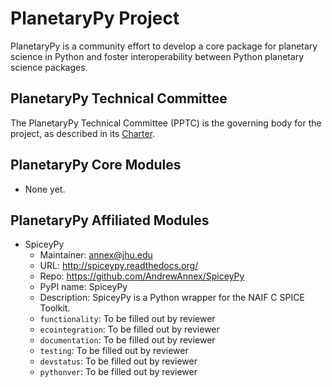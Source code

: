 # PlanetaryPy Project

PlanetaryPy is a community effort to develop a core package
for planetary science in Python and foster interoperability between
Python planetary science packages.


## PlanetaryPy Technical Committee

The PlanetaryPy Technical Committee (PPTC) is the governing body for
the project, as described in its [Charter](Charter.md).


## PlanetaryPy Core Modules

* None yet.

## PlanetaryPy Affiliated Modules

* SpiceyPy
  - Maintainer: annex@jhu.edu
  - URL: http://spiceypy.readthedocs.org/
  - Repo: https://github.com/AndrewAnnex/SpiceyPy
  - PyPI name: SpiceyPy
  - Description: SpiceyPy is a Python wrapper for the NAIF C SPICE Toolkit.
  - `functionality`: To be filled out by reviewer
  - `ecointegration`: To be filled out by reviewer
  - `documentation`: To be filled out by reviewer
  - `testing`: To be filled out by reviewer
  - `devstatus`: To be filled out by reviewer
  - `pythonver`: To be filled out by reviewer
